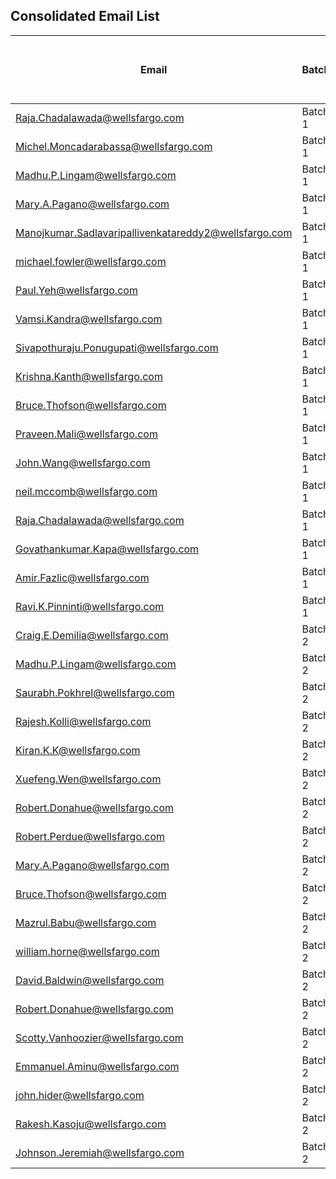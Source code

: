 ## Consolidated Email List

| Email | Batch | Accepted | GitHub Cloud Access Request Completed |
|-------|-------|----------|---------------------------------------|
| Raja.Chadalawada@wellsfargo.com | Batch 1 |  |  |
| Michel.Moncadarabassa@wellsfargo.com | Batch 1 |  |  |
| Madhu.P.Lingam@wellsfargo.com | Batch 1 |  |  |
| Mary.A.Pagano@wellsfargo.com | Batch 1 |  |  |
| Manojkumar.Sadlavaripallivenkatareddy2@wellsfargo.com | Batch 1 |  |  |
| michael.fowler@wellsfargo.com | Batch 1 |  |  |
| Paul.Yeh@wellsfargo.com | Batch 1 |  |  |
| Vamsi.Kandra@wellsfargo.com | Batch 1 |  |  |
| Sivapothuraju.Ponugupati@wellsfargo.com | Batch 1 |  |  |
| Krishna.Kanth@wellsfargo.com | Batch 1 |  |  |
| Bruce.Thofson@wellsfargo.com | Batch 1 |  |  |
| Praveen.Mali@wellsfargo.com | Batch 1 |  |  |
| John.Wang@wellsfargo.com | Batch 1 |  |  |
| neil.mccomb@wellsfargo.com | Batch 1 |  |  |
| Raja.Chadalawada@wellsfargo.com | Batch 1 |  |  |
| Govathankumar.Kapa@wellsfargo.com | Batch 1 |  |  |
| Amir.Fazlic@wellsfargo.com | Batch 1 |  |  |
| Ravi.K.Pinninti@wellsfargo.com | Batch 1 |  |  |
| Craig.E.Demilia@wellsfargo.com | Batch 2 |  |  |
| Madhu.P.Lingam@wellsfargo.com | Batch 2 |  |  |
| Saurabh.Pokhrel@wellsfargo.com | Batch 2 |  |  |
| Rajesh.Kolli@wellsfargo.com | Batch 2 |  |  |
| Kiran.K.K@wellsfargo.com | Batch 2 |  |  |
| Xuefeng.Wen@wellsfargo.com | Batch 2 |  |  |
| Robert.Donahue@wellsfargo.com | Batch 2 |  |  |
| Robert.Perdue@wellsfargo.com | Batch 2 |  |  |
| Mary.A.Pagano@wellsfargo.com | Batch 2 |  |  |
| Bruce.Thofson@wellsfargo.com | Batch 2 |  |  |
| Mazrul.Babu@wellsfargo.com | Batch 2 |  |  |
| william.horne@wellsfargo.com | Batch 2 |  |  |
| David.Baldwin@wellsfargo.com | Batch 2 |  |  |
| Robert.Donahue@wellsfargo.com | Batch 2 |  |  |
| Scotty.Vanhoozier@wellsfargo.com | Batch 2 |  |  |
| Emmanuel.Aminu@wellsfargo.com | Batch 2 |  |  |
| john.hider@wellsfargo.com | Batch 2 |  |  |
| Rakesh.Kasoju@wellsfargo.com | Batch 2 |  |  |
| Johnson.Jeremiah@wellsfargo.com | Batch 2 |  |  |
